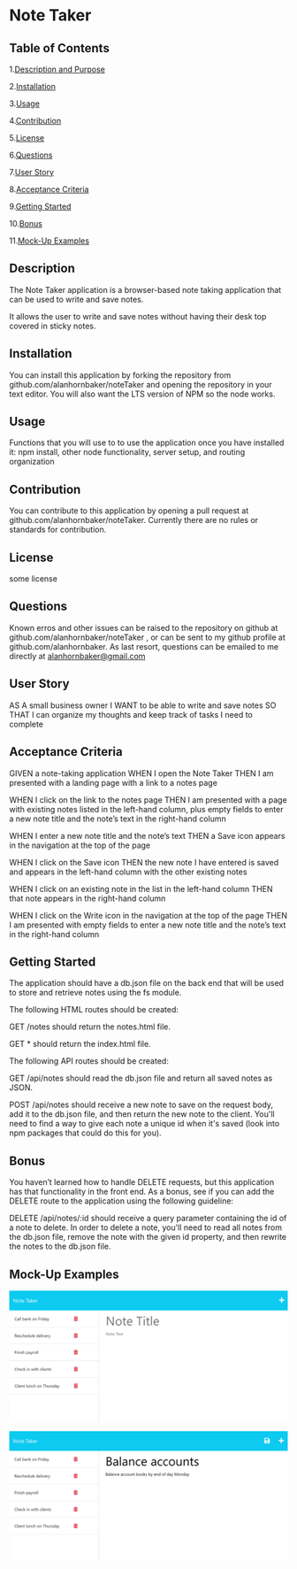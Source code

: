 # Note Taker

## Table of Contents

1.[Description and Purpose](#description)

2.[Installation](#installation)

3.[Usage](#usage)

4.[Contribution](#contribution)

5.[License](#license)

6.[Questions](#questions)

7.[User Story](#user-story)

8.[Acceptance Criteria](#acceptance-criteria)

9.[Getting Started](#getting-started)

10.[Bonus](#bonus)

11.[Mock-Up Examples](#mock-up-examples)

## Description

The Note Taker application is a browser-based note taking application that can be used to write and save notes.

It allows the user to write and save notes without having their desk top covered in sticky notes.

## Installation

You can install this application by forking the repository from github.com/alanhornbaker/noteTaker and opening the repository in your text editor. You will also want the LTS version of NPM so the node works.

## Usage

Functions that you will use to to use the application once you have installed it:
npm install, other node functionality, server setup, and routing organization

## Contribution

You can contribute to this application by opening a pull request at github.com/alanhornbaker/noteTaker. Currently there are no rules or standards for contribution.

## License

some license

## Questions

Known erros and other issues can be raised to the repository on github at github.com/alanhornbaker/noteTaker , or can be sent to my github profile at github.com/alanhornbaker. As last resort, questions can be emailed to me directly at alanhornbaker@gmail.com

## User Story

AS A small business owner
I WANT to be able to write and save notes
SO THAT I can organize my thoughts and keep track of tasks I need to complete

## Acceptance Criteria

GIVEN a note-taking application
WHEN I open the Note Taker
THEN I am presented with a landing page with a link to a notes page

WHEN I click on the link to the notes page
THEN I am presented with a page with existing notes listed in the left-hand column, plus empty fields to enter a new note title and the note’s text in the right-hand column

WHEN I enter a new note title and the note’s text
THEN a Save icon appears in the navigation at the top of the page

WHEN I click on the Save icon
THEN the new note I have entered is saved and appears in the left-hand column with the other existing notes

WHEN I click on an existing note in the list in the left-hand column
THEN that note appears in the right-hand column

WHEN I click on the Write icon in the navigation at the top of the page
THEN I am presented with empty fields to enter a new note title and the note’s text in the right-hand column

## Getting Started

The application should have a db.json file on the back end that will be used to store and retrieve notes using the fs module.

The following HTML routes should be created:

GET /notes should return the notes.html file.

GET \* should return the index.html file.

The following API routes should be created:

GET /api/notes should read the db.json file and return all saved notes as JSON.

POST /api/notes should receive a new note to save on the request body, add it to the db.json file, and then return the new note to the client. You'll need to find a way to give each note a unique id when it's saved (look into npm packages that could do this for you).

## Bonus

You haven’t learned how to handle DELETE requests, but this application has that functionality in the front end. As a bonus, see if you can add the DELETE route to the application using the following guideline:

DELETE /api/notes/:id should receive a query parameter containing the id of a note to delete. In order to delete a note, you'll need to read all notes from the db.json file, remove the note with the given id property, and then rewrite the notes to the db.json file.

## Mock-Up Examples

![ Mock Up Image 1](./Develop/public/assets/images/11-express-homework-demo-01.png "Basic Layout")

![ Mock Up Image 2](./Develop/public/assets/images/11-express-homework-demo-02.png "Adding Note")
